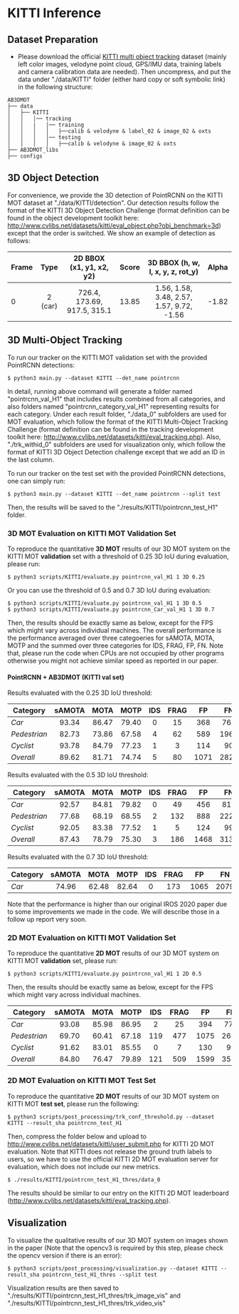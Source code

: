 # KITTI Inference

## Dataset Preparation

* Please download the official [KITTI multi object tracking](http://www.cvlibs.net/datasets/kitti/eval_tracking.php) dataset (mainly left color images, velodyne point cloud, GPS/IMU data, training labels and camera calibration data are needed). Then uncompress, and put the data under "./data/KITTI" folder (either hard copy or soft symbolic link) in the following structure:
```
AB3DMOT
├── data
│   ├── KITTI
│   │   │── tracking
│   │   |   │── training
│   │   │   │   ├──calib & velodyne & label_02 & image_02 & oxts
│   │   │   │── testing
│   │   │   │   ├──calib & velodyne & image_02 & oxts
├── AB3DMOT_libs
├── configs
```

## 3D Object Detection

For convenience, we provide the 3D detection of PointRCNN on the KITTI MOT dataset at "./data/KITTI/detection". Our detection results follow the format of the KITTI 3D Object Detection Challenge (format definition can be found in the object development toolkit here: http://www.cvlibs.net/datasets/kitti/eval_object.php?obj_benchmark=3d) except that the order is switched. We show an example of detection as follows:

Frame |   Type  |   2D BBOX (x1, y1, x2, y2)  | Score |    3D BBOX (h, w, l, x, y, z, rot_y)      | Alpha | 
------|:-------:|:---------------------------:|:-----:|:-----------------------------------------:|:-----:|
 0    | 2 (car) | 726.4, 173.69, 917.5, 315.1 | 13.85 | 1.56, 1.58, 3.48, 2.57, 1.57, 9.72, -1.56 | -1.82 | 
 
## 3D Multi-Object Tracking

To run our tracker on the KITTI MOT validation set with the provided PointRCNN detections:

```
$ python3 main.py --dataset KITTI --det_name pointrcnn
```

In detail, running above command will generate a folder named "pointrcnn_val_H1" that includes results combined from all categories, and also folders named "pointrcnn_category_val_H1" representing results for each category. Under each result folder, "./data_0" subfolders are used for MOT evaluation, which follow the format of the KITTI Multi-Object Tracking Challenge (format definition can be found in the tracking development toolkit here: http://www.cvlibs.net/datasets/kitti/eval_tracking.php). Also, "./trk_withid_0" subfolders are used for visualization only, which follow the format of KITTI 3D Object Detection challenge except that we add an ID in the last column.

To run our tracker on the test set with the provided PointRCNN detections, one can simply run:
```
$ python3 main.py --dataset KITTI --det_name pointrcnn --split test
```
Then, the results will be saved to the "./results/KITTI/pointrcnn_test_H1" folder. 

### 3D MOT Evaluation on KITTI MOT Validation Set

To reproduce the quantitative **3D MOT** results of our 3D MOT system on the KITTI MOT **validation** set with a threshold of 0.25 3D IoU during evaluation, please run:
```
$ python3 scripts/KITTI/evaluate.py pointrcnn_val_H1 1 3D 0.25
```
Or you can use the threshold of 0.5 and 0.7 3D IoU during evaluation:
```
$ python3 scripts/KITTI/evaluate.py pointrcnn_val_H1 1 3D 0.5
$ python3 scripts/KITTI/evaluate.py pointrcnn_Car_val_H1 1 3D 0.7
```

Then, the results should be exactly same as below, except for the FPS which might vary across individual machines. The overall performance is the performance averaged over three categoeries for sAMOTA, MOTA, MOTP and the summed over three categories for IDS, FRAG, FP, FN. Note that, please run the code when CPUs are not occupied by other programs otherwise you might not achieve similar speed as reported in our paper.

#### PointRCNN + AB3DMOT (KITTI val set)

Results evaluated with the 0.25 3D IoU threshold:

 Category       | sAMOTA |  MOTA  |  MOTP  | IDS | FRAG |  FP  |  FN  |  FPS 
--------------- |:------:|:------:|:------:|:---:|:----:|:----:|:----:|:----:|
 *Car*          | 93.34  | 86.47  |  79.40 |  0  | 15   | 368  | 766  | 108.7
 *Pedestrian*   | 82.73  | 73.86  |  67.58 |  4  | 62   | 589  | 1965 | 119.2
 *Cyclist*      | 93.78  | 84.79  |  77.23 |  1  | 3    | 114  | 90   | 980.7
 *Overall*      | 89.62  | 81.71  |  74.74 |  5  | 80   | 1071 | 2821 | -
 
Results evaluated with the 0.5 3D IoU threshold:

 Category       | sAMOTA |  MOTA  |  MOTP  | IDS | FRAG |  FP  |  FN  |  FPS 
--------------- |:------:|:------:|:------:|:---:|:----:|:----:|:----:|:-----:
 *Car*          | 92.57  | 84.81  | 79.82  |  0  | 49   | 456  | 817  | 108.7
 *Pedestrian*   | 77.68  | 68.19  | 68.55  |  2  | 132  | 888  | 2223 | 119.2
 *Cyclist*      | 92.05  | 83.38  | 77.52  |  1  | 5    | 124  | 99   | 980.7
 *Overall*      | 87.43  | 78.79  | 75.30  |  3  | 186  | 1468 | 3139 | -

Results evaluated with the 0.7 3D IoU threshold:

 Category       | sAMOTA |  MOTA  |  MOTP  | IDS | FRAG |  FP  |  FN  |  FPS 
--------------- |:------:|:------:|:------:|:---:|:----:|:----:|:----:|:-----:
 *Car*          | 74.96  | 62.48  |  82.64 |  0  | 173  | 1065 | 2079 | 108.7

Note that the performance is higher than our original IROS 2020 paper due to some improvements we made in the code. We will describe those in a follow up report very soon.

### 2D MOT Evaluation on KITTI MOT Validation Set

To reproduce the quantitative **2D MOT** results of our 3D MOT system on KITTI MOT **validation** set, please run:
```
$ python3 scripts/KITTI/evaluate.py pointrcnn_val_H1 1 2D 0.5
```

Then, the results should be exactly same as below, except for the FPS which might vary across individual machines. 

 Category       | sAMOTA |  MOTA  |  MOTP  | IDS | FRAG |  FP  |  FN  |  FPS 
--------------- |:------:|:------:|:------:|:---:|:----:|:----:|:----:|:-----:
 *Car*          | 93.08  | 85.98  | 86.95  |   2 | 25   | 394  | 779  | 108.7
 *Pedestrian*   | 69.70  | 60.41  | 67.18  | 119 | 477  | 1075 | 2681 | 119.2
 *Cyclist*      | 91.62  | 83.01  | 85.55  |   0 | 7    | 130  | 99   | 980.7
 *Overall*      | 84.80  | 76.47  | 79.89  | 121 | 509  | 1599 | 3559 | -
  
### 2D MOT Evaluation on KITTI MOT Test Set

To reproduce the quantitative **2D MOT** results of our 3D MOT system on KITTI MOT **test set**, please run the following: 
```
$ python3 scripts/post_processing/trk_conf_threshold.py --dataset KITTI --result_sha pointrcnn_test_H1
```

Then, compress the folder below and upload to http://www.cvlibs.net/datasets/kitti/user_submit.php for KITTI 2D MOT evaluation. Note that KITTI does not release the ground truth labels to users, so we have to use the official KITTI 2D MOT evaluation server for evaluation, which does not include our new metrics.
```
$ ./results/KITTI/pointrcnn_test_H1_thres/data_0
```

The results should be similar to our entry on the KITTI 2D MOT leaderboard (http://www.cvlibs.net/datasets/kitti/eval_tracking.php). 

## Visualization

To visualize the qualitative results of our 3D MOT system on images shown in the paper (Note that the opencv3 is required by this step, please check the opencv version if there is an error):
```
$ python3 scripts/post_processing/visualization.py --dataset KITTI --result_sha pointrcnn_test_H1_thres --split test
```
  
Visualization results are then saved to "./results/KITTI/pointrcnn_test_H1_thres/trk_image_vis" and "./results/KITTI/pointrcnn_test_H1_thres/trk_video_vis"